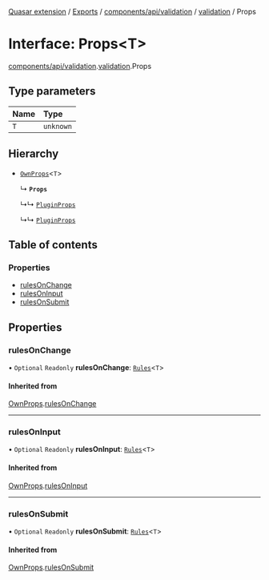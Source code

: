 [Quasar extension](../index.md) / [Exports](../modules.md) / [components/api/validation](../modules/components_api_validation.md) / [validation](../modules/components_api_validation.validation.md) / Props

# Interface: Props<T\>

[components/api/validation](../modules/components_api_validation.md).[validation](../modules/components_api_validation.validation.md).Props

## Type parameters

| Name | Type |
| :------ | :------ |
| `T` | `unknown` |

## Hierarchy

- [`OwnProps`](components_api_validation.validation.OwnProps.md)<`T`\>

  ↳ **`Props`**

  ↳↳ [`PluginProps`](components_Field_extras.Field.PluginProps.md)

  ↳↳ [`PluginProps`](components_Select_extras.Select.PluginProps.md)

## Table of contents

### Properties

- [rulesOnChange](components_api_validation.validation.Props.md#rulesonchange)
- [rulesOnInput](components_api_validation.validation.Props.md#rulesoninput)
- [rulesOnSubmit](components_api_validation.validation.Props.md#rulesonsubmit)

## Properties

### rulesOnChange

• `Optional` `Readonly` **rulesOnChange**: [`Rules`](../modules/components_api_validation.validation.md#rules)<`T`\>

#### Inherited from

[OwnProps](components_api_validation.validation.OwnProps.md).[rulesOnChange](components_api_validation.validation.OwnProps.md#rulesonchange)

___

### rulesOnInput

• `Optional` `Readonly` **rulesOnInput**: [`Rules`](../modules/components_api_validation.validation.md#rules)<`T`\>

#### Inherited from

[OwnProps](components_api_validation.validation.OwnProps.md).[rulesOnInput](components_api_validation.validation.OwnProps.md#rulesoninput)

___

### rulesOnSubmit

• `Optional` `Readonly` **rulesOnSubmit**: [`Rules`](../modules/components_api_validation.validation.md#rules)<`T`\>

#### Inherited from

[OwnProps](components_api_validation.validation.OwnProps.md).[rulesOnSubmit](components_api_validation.validation.OwnProps.md#rulesonsubmit)
